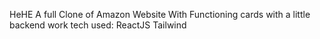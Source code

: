 HeHE A full Clone of Amazon Website With Functioning cards with a little backend work
tech used:
ReactJS Tailwind 
